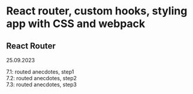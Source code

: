 # React router, custom hooks, styling app with CSS and webpack  

## React Router  

25.09.2023  

7.1: routed anecdotes, step1  
7.2: routed anecdotes, step2  
7.3: routed anecdotes, step3  







